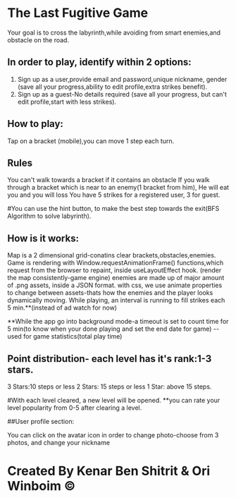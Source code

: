 # The Last Fugitive Game


Your goal is to cross the labyrinth,while avoiding from smart enemies,and obstacle on the road.

## In order to play, identify within 2 options:
1) Sign up as a user,provide email and password,unique nickname, gender (save all your progress,ability to edit profile,extra strikes benefit).
2) Sign up as a guest-No details required (save all your progress, but can't edit profile,start with less strikes).

## How to play:
Tap on a bracket (mobile),you can move 1 step each turn.


## Rules
You can't walk towards a bracket if it contains an obstacle
If you walk through a bracket which is near to an enemy(1 bracket from him), He will eat you and you will loss
You have 5 strikes for a registered user, 3 for guest.

#You can use the hint button, to make the best step towards the exit(BFS Algorithm to solve labyrinth).

## How is it works:

Map is a 2 dimensional grid-conatins clear brackets,obstacles,enemies.
Game is rendering with Window.requestAnimationFrame() functions,which request from the browser to repaint, inside useLayoutEffect hook.
(render the map consistently-game engine)
enemies are made up of major amount of .png assets, inside a JSON format.
with css, we use animate properties to change between assets-thats how the enemies and the player looks dynamically moving.
While playing, an interval is running to fill strikes each 5 min.**(instead of ad watch for now)

**While the app go into background mode-a timeout is set to count time for 5 min(to know when your done playing and set the end date for game)
--used for game statistics(total play time)

## Point distribution- each level has it's rank:1-3 stars.


3 Stars:10 steps or less
2 Stars: 15 steps or less
1 Star: above 15 steps.

#With each level cleared, a new level will be opened. **you can rate your level popularity from 0-5 after clearing a level.

##User profile section:


You can click on the avatar icon in order to change photo-choose from 3 photos, and change your nickname





# Created By Kenar Ben Shitrit & Ori Winboim © 




